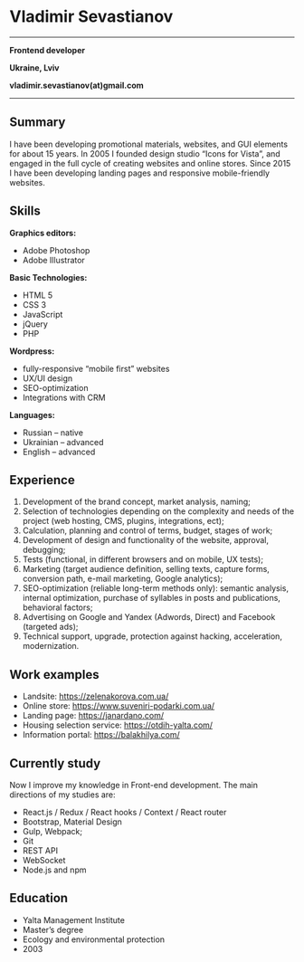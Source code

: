 # Vladimir Sevastianov

---
**Frontend developer**

**Ukraine, Lviv**

**vladimir.sevastianov(at)gmail.com**

---

## Summary
I have been developing promotional materials, websites, and GUI elements for about 15 years. In 2005 I founded design studio “Icons for Vista”, and engaged in the full cycle of creating websites and online stores. Since 2015 I have been developing landing pages and responsive mobile-friendly websites.

## Skills
**Graphics editors:**
* Adobe Photoshop
* Adobe Illustrator

**Basic Technologies:**
* HTML 5
* CSS 3
* JavaScript
* jQuery
* PHP

**Wordpress:**
* fully-responsive “mobile first” websites
* UX/UI design
* SEO-optimization
* Integrations with CRM

**Languages:**
* Russian – native
* Ukrainian – advanced
* English – advanced

## Experience
1. Development of the brand concept, market analysis, naming;
2. Selection of technologies depending on the complexity and needs of the project (web hosting, CMS, plugins, integrations, ect);
3. Calculation, planning and control of terms, budget, stages of work;
4. Development of design and functionality of the website, approval, debugging;
5. Tests (functional, in different browsers and on mobile, UX tests);
6. Marketing (target audience definition, selling texts, capture forms, conversion path, e-mail marketing, Google analytics);
7. SEO-optimization (reliable long-term methods only): semantic analysis, internal optimization, purchase of syllables in posts and publications, behavioral factors;
8. Advertising on Google and Yandex (Adwords, Direct) and Facebook (targeted ads);
9. Technical support, upgrade, protection against hacking, acceleration, modernization.

## Work examples
* Landsite: https://zelenakorova.com.ua/
* Online store: https://www.suveniri-podarki.com.ua/
* Landing page: https://janardano.com/
* Housing selection service: https://otdih-yalta.com/
* Information portal: https://balakhilya.com/

## Currently study
Now I improve my knowledge in Front-end development. The main directions of my studies are:
* React.js / Redux / React hooks / Context / React router
* Bootstrap, Material Design
* Gulp, Webpack;
* Git
* REST API
* WebSocket
* Node.js and npm

## Education
* Yalta Management Institute
* Master’s degree
* Ecology and environmental protection
* 2003
